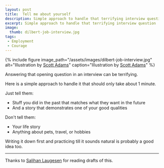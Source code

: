 ```yaml
---
layout: post
title:  Tell me about yourself
description: Simple approach to handle that terrifying interview question
excerpt: Simple approach to handle that terrifying interview question
image:
  thumb: dilbert-job-interview.jpg
tags:
 - Employment
 - Courage
---
```


{% 
include figure 
image_path="/assets/images/dilbert-job-interview.jpg" 
alt="Illustration by [Scott Adams](http://dilbert.com)"
caption="Illustration by [Scott Adams](http://dilbert.com)"
%}

Answering that opening question in an interview can be terrifying. 

Here is a simple approach to handle it that should only take about 1 minute.

Just tell them:

- Stuff you did in the past that matches what they want in the future
- And a story that demonstrates one of your good qualities

Don't tell them:

- Your life story
- Anything about pets, travel, or hobbies

Writing it down first and practicing till it sounds natural is probably a good idea too.

---

Thanks to [Salihan Laugesen](https://ecoyarns.com.au) for reading drafts of this.

